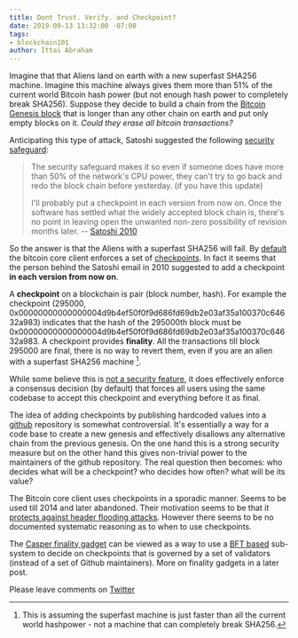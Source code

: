 ```yaml
---
title: Dont Trust. Verify. and Checkpoint?
date: 2019-09-13 13:32:00 -07:00
tags:
- blockchain101
author: Ittai Abraham
---
```


Imagine that that Aliens land on earth with a new superfast SHA256 machine. Imagine this machine always gives them more than 51% of the current world Bitcoin hash power (but not enough hash power to completely break SHA256). Suppose they decide to build a chain from the [Bitcoin Genesis block](https://ittaiab.github.io/2019-07-18-do-bitcoin-and-ethereum-have-any-trusted-setup-assumptions/) that is longer than any other chain on earth and put only empty blocks on it. *Could they erase all bitcoin transactions?*

Anticipating this type of attack, Satoshi suggested the following [security safeguard](https://satoshi.nakamotoinstitute.org/posts/bitcointalk/232/): 


> The security safeguard makes it so even if someone does have more than 50% of the network's CPU power, they can't try to go back and redo the block chain before yesterday.  (if you have this update)
>
> I'll probably put a checkpoint in each version from now on.  Once the software has settled what the widely accepted block chain is, there's no point in leaving open the unwanted non-zero possibility of revision months later.  -- [Satoshi 2010](https://bitcointalk.org/index.php?topic=437)

So the answer is that the Aliens with a superfast SHA256 will fail. By [default](https://github.com/bitcoin/bitcoin/blob/master/src/validation.cpp#L120) the bitcoin core client enforces a set of [checkpoints](https://github.com/bitcoin/bitcoin/blob/master/src/chainparams.cpp#L138). In fact it seems that the person behind the Satoshi email in 2010 suggested to add a checkpoint **in each version from now on**.


A **checkpoint** on a blockchain is pair (block number, hash). For example the checkpoint (295000, 0x00000000000000004d9b4ef50f0f9d686fd69db2e03af35a100370c64632a983) indicates that the hash of the 295000th block must be 0x00000000000000004d9b4ef50f0f9d686fd69db2e03af35a100370c64632a983.
A checkpoint provides **finality**. All the transactions till block 295000 are final, there is no way to revert them, even if you are an alien with a superfast SHA256 machine [^1].

[^1]: This is assuming the superfast machine is just faster than all the current world hashpower - not a machine that can completely break SHA256.  

While some believe this is [not a security feature](https://bitcoin.stackexchange.com/questions/39097/do-all-bitcoin-client-enforce-checkpoints), it does effectively enforce a consensus decision (by default) that forces all users using the same codebase to accept this checkpoint and everything before it as final.

The idea of adding checkpoints by publishing hardcoded values into a [github](https://github.com/bitcoin) repository is somewhat controversial. It's essentially a way for a code base to create a new genesis and effectively disallows any alternative chain from the previous genesis. On the one hand this is a strong security measure but on the other hand this gives non-trivial power to the maintainers of the github repository. The real question then becomes: who decides what will be a checkpoint? who decides how often? what will be its value?  

The Bitcoin core client uses checkpoints in a sporadic manner.  Seems to be used till 2014 and later abandoned. Their motivation seems to be that it [protects against header flooding attacks](https://github.com/bitcoin/bitcoin/issues/15095 
). However there seems to be no documented systematic reasoning as to when to use checkpoints.

The [Casper finality gadget](https://arxiv.org/abs/1710.09437) can be viewed as a way to use a [BFT based](https://ittaiab.github.io/2019-06-23-what-is-the-difference-between/) sub-system to decide on checkpoints that is governed by a set of validators (instead of a set of Github maintainers). More on finality gadgets in a later post.

Please leave comments on [Twitter](https://twitter.com/ittaia/status/1181022613511888896?s=20)
